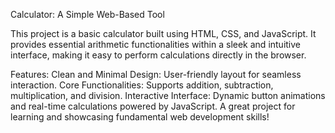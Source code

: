 Calculator: A Simple Web-Based Tool

This project is a basic calculator built using HTML, CSS, and JavaScript. It provides essential arithmetic functionalities within a sleek and intuitive interface, making it easy to perform calculations directly in the browser.

Features:
Clean and Minimal Design: User-friendly layout for seamless interaction.
Core Functionalities: Supports addition, subtraction, multiplication, and division.
Interactive Interface: Dynamic button animations and real-time calculations powered by JavaScript.
A great project for learning and showcasing fundamental web development skills!

